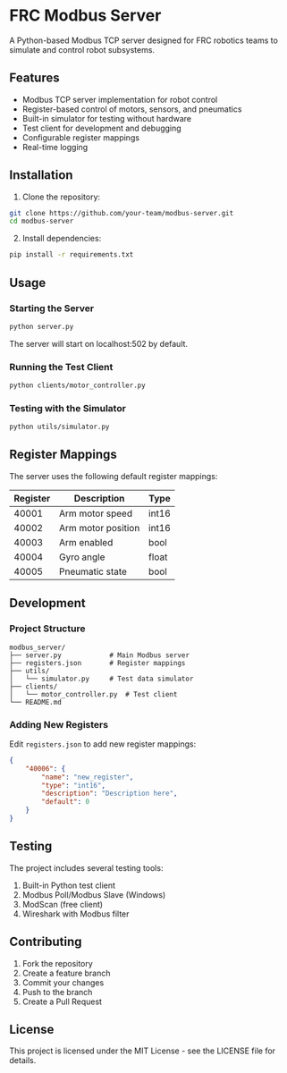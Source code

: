 # FRC Modbus Server

A Python-based Modbus TCP server designed for FRC robotics teams to simulate and control robot subsystems.

## Features

- Modbus TCP server implementation for robot control
- Register-based control of motors, sensors, and pneumatics
- Built-in simulator for testing without hardware
- Test client for development and debugging
- Configurable register mappings
- Real-time logging

## Installation

1. Clone the repository:
```bash
git clone https://github.com/your-team/modbus-server.git
cd modbus-server
```

2. Install dependencies:
```bash
pip install -r requirements.txt
```

## Usage

### Starting the Server

```bash
python server.py
```

The server will start on localhost:502 by default.

### Running the Test Client

```bash
python clients/motor_controller.py
```

### Testing with the Simulator

```bash
python utils/simulator.py
```

## Register Mappings

The server uses the following default register mappings:

| Register | Description | Type |
|----------|-------------|------|
| 40001 | Arm motor speed | int16 |
| 40002 | Arm motor position | int16 |
| 40003 | Arm enabled | bool |
| 40004 | Gyro angle | float |
| 40005 | Pneumatic state | bool |

## Development

### Project Structure

```
modbus_server/
├── server.py            # Main Modbus server
├── registers.json       # Register mappings
├── utils/
│   └── simulator.py     # Test data simulator
├── clients/
│   └── motor_controller.py  # Test client
└── README.md
```

### Adding New Registers

Edit `registers.json` to add new register mappings:

```json
{
    "40006": {
        "name": "new_register",
        "type": "int16",
        "description": "Description here",
        "default": 0
    }
}
```

## Testing

The project includes several testing tools:

1. Built-in Python test client
2. Modbus Poll/Modbus Slave (Windows)
3. ModScan (free client)
4. Wireshark with Modbus filter

## Contributing

1. Fork the repository
2. Create a feature branch
3. Commit your changes
4. Push to the branch
5. Create a Pull Request

## License

This project is licensed under the MIT License - see the LICENSE file for details.
